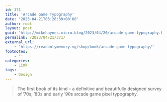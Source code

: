 ```yaml
---
id: 371
title: 'Arcade Game Typography'
date: '2023-04-21T03:26:39+00:00'
author: root
layout: post
guid: 'http://mikehaynes.micro.blog/2023/04/20/arcade-game-typography.html'
permalink: /2023/04/21/371/
external_url:
    - 'https://readonlymemory.vg/shop/book/arcade-game-typography/'
footnotes:
    - ''
categories:
    - Link
tags:
    - Design
---
```


> The first book of its kind – a definitive and beautifully designed survey of ’70s, ’80s and early ’90s arcade game pixel typography.